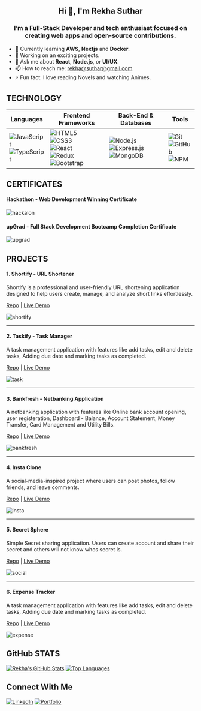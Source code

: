<h2 align="center">Hi 👋, I'm Rekha Suthar</h1>
<h3 align="center">I’m a Full-Stack Developer and tech enthusiast focused on creating web apps and open-source contributions.</h3>


- 🌱 Currently learning **AWS**, **Nextjs** and **Docker**.
- 🔭 Working on an exciting projects.
- 💬 Ask me about **React**, **Node.js**, or **UI/UX**.
- 📫 How to reach me: [rekha@suthar@gmail.com](mailto:rekha@suthar@gmail.com)
- ⚡ Fun fact: I love reading Novels and watching Animes.

<h2>TECHNOLOGY</h2>

| **Languages**                                                                                                                                                                             | **Frontend Frameworks**                                                                                                                                                                                                                                                                             | **Back-End & Databases**                                                                                                                                                                                                | **Tools**                                                                                                                                                             |
| ------------------------------------------------------------------------------------------------------------------------------------------------------------------------------------------ | --------------------------------------------------------------------------------------------------------------------------------------------------------------------------------------------------------------------------------------------------------------------------------------------------- | ------------------------------------------------------------------------------------------------------------------------------------------------------------------------------------------------------------------------ | --------------------------------------------------------------------------------------------------------------------------------------------------------------------- |
| ![JavaScript](https://img.shields.io/badge/JavaScript-F7DF1E?style=flat&logo=javascript&logoColor=000)<br> ![TypeScript](https://img.shields.io/badge/TypeScript-3178C6?style=flat&logo=typescript&logoColor=fff) | ![HTML5](https://img.shields.io/badge/HTML5-E34F26?style=flat&logo=html5&logoColor=fff)<br> ![CSS3](https://img.shields.io/badge/CSS3-1572B6?style=flat&logo=css3&logoColor=fff)<br> ![React](https://img.shields.io/badge/React-61DAFB?style=flat&logo=react&logoColor=000)<br> ![Redux](https://img.shields.io/badge/Redux-764ABC?style=flat&logo=redux&logoColor=white)<br> ![Bootstrap](https://img.shields.io/badge/Bootstrap-563D7C?style=flat&logo=bootstrap&logoColor=white) | ![Node.js](https://img.shields.io/badge/Node.js-339933?style=flat&logo=node.js&logoColor=fff)<br> ![Express.js](https://img.shields.io/badge/Express.js-000000?style=flat&logo=express&logoColor=fff)<br> ![MongoDB](https://img.shields.io/badge/MongoDB-47A248?style=flat&logo=mongodb&logoColor=fff) | ![Git](https://img.shields.io/badge/Git-F05032?style=flat&logo=git&logoColor=fff)<br> ![GitHub](https://img.shields.io/badge/GitHub-181717?style=flat&logo=github&logoColor=fff)<br> ![NPM](https://img.shields.io/badge/npm-CB3837?style=flat&logo=npm&logoColor=fff) |

<h2>CERTIFICATES</h2>

#### Hackathon - Web Development Winning Certificate
![hackalon](https://github.com/user-attachments/assets/a02db644-a79d-4886-8ae1-2787dffd7323)

#### upGrad - Full Stack Development Bootcamp Completion Certificate
![upgrad](https://github.com/user-attachments/assets/dffe76d5-8cb2-454e-8c91-d5e89ab2772f)

<h2>PROJECTS</h2>
<h4>1. Shortify - URL Shortener </h4>
<p>Shortify is a professional and user-friendly URL shortening application designed to help users create, manage, and analyze short links effortlessly.</p>

<a href="https://github.com/rekha0suthar/url-shorten" target="blank">Repo</a> | <a href="https://shortify-nu.vercel.app/" target="blank">Live Demo</a>

![shortify](https://github.com/user-attachments/assets/b3c5dac7-1037-477e-9783-6b7b5afdeb5d)


---
<h4>2. Taskify - Task Manager </h4>
<p>A task management application with features like add tasks, edit and delete tasks, Adding due date and marking tasks as completed.</p>

<a href="https://github.com/rekha0suthar/task-manager/" target="blank">Repo</a> | <a href="https://taskify-two-umber.vercel.app/" target="blank">Live Demo</a>

![task](https://github.com/user-attachments/assets/287a856e-ea5b-4b89-bc01-c297865e93d3)


--- 

<h4>3. Bankfresh - Netbanking Application </h4>
<p>A netbanking application with features like Online bank account opening, user registeration, Dashboard - Balance, Account Statement, Money Transfer, Card Management and Utility Bills.</p>

<a href="https://github.com/rekha0suthar/bankfresh" target="blank">Repo</a> | <a href="https://bankfresh-netbanking.vercel.app/" target="blank">Live Demo</a>


![bankfresh](https://github.com/user-attachments/assets/03aadc66-a7a0-4dd0-890b-5189af4631dc)

---

<h4>4. Insta Clone </h4>
<p>A social-media-inspired project where users can post photos, follow friends, and leave comments.</p>

<a href="https://github.com/rekha0suthar/insta-clone" target="blank">Repo</a> | <a href="https://insta-clone-eight-jade.vercel.app/" target="blank">Live Demo</a>

![insta](https://github.com/user-attachments/assets/1d120538-38ed-4d03-b66b-182cd04e1af8)

---

<h4>5.  Secret Sphere </h4>
<p>Simple Secret sharing application. Users can create account and share their secret and others will not know whos secret is.</p>

<a href="https://github.com/rekha0suthar/secret-sphere" target="blank">Repo</a> | <a href="https://secret-sphere.vercel.app/" target="blank">Live Demo</a>

![social](https://github.com/user-attachments/assets/86becf53-0825-4d1c-a4eb-0c3ace61a887)


---

<h4>6. Expense Tracker</h4>
<p>A task management application with features like add tasks, edit and delete tasks, Adding due date and marking tasks as completed.</p>

<a href="https://github.com/rekha0suthar/expense-trackor/" target="blank">Repo</a> | <a href="https://expense-tracker-app-pearl-ten.vercel.app/" target="blank">Live Demo</a>

![expense](https://github.com/user-attachments/assets/d8b37f91-ebda-4d10-8423-8166145edc85)


<h2>GitHub STATS</h2>

[![Rekha's GitHub Stats](https://github-readme-stats.vercel.app/api?username=rekha0suthar&show_icons=true)](https://github.com/rekha0suthar)
[![Top Languages](https://github-readme-stats.vercel.app/api/top-langs/?username=rekha0suthar&layout=compact)](https://github.com/rekha0suthar)


<h2>Connect With Me</h2>

[![LinkedIn](https://img.shields.io/badge/LinkedIn-Connect-blue)](https://www.linkedin.com/in/rekha0suthar/)
[![Portfolio](https://img.shields.io/badge/Portfolio-Visit-blueviolet)](https://rekha-suthar-portfolio.netlify.app/)

